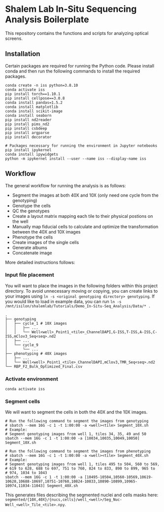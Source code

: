 # Shalem Lab In-Situ Sequencing Analysis Boilerplate

This repository contains the functions and scripts for analyzing optical
screens.

## Installation

Certain packages are required for running the Python code. Please
install conda and then run the following commands to install the
required packages.

```{bash}
conda create -n iss python=3.8.10
conda activate iss
pip install torch==1.10.1
pip install cellpose==3.0.8
conda install pandas=1.5.2
conda install matplotlib
conda install scikit-image
conda install seaborn
pip install nd2reader
pip install pims_nd2
pip install csbdeep
pip install argparse
pip install decorator

# Packages necessary for running the environment in Jupyter notebooks
pip install ipykernel
conda install ipywidgets
python -m ipykernel install --user --name iss --display-name iss
```

## Workflow

The general workflow for running the analysis is as follows:

* Segment the images at both 40X and 10X (only need one cycle from the
genotyping)
* Genotype the cells
* QC the genotypes
* Create a layout matrix mapping each tile to their physical postions on
the well
* Manually map fiducial cells to calculate and optimize the
transformation between the 40X and 10X images
* Phenotype the cells
* Create images of the single cells
* Generate albums
* Concatenate image

More detailed instructions follows:

### Input file placement

You will want to place the images in the following folders within this
project directory. To avoid unnecessary moving or copying, you can
create links to your images using
`ln -s <original genotyping directory> genotyping`.
If you would like to load in example data, you can run
`ln -s /mnt/isilon/shalemlab/Tutorials/Demo_In-Situ-Seq_Analysis/Data/* .`

```
.
├── genotyping
│   ├── cycle_1 # 10X images
│   │   ├── ...
│   │   └── Well<well>_Point1_<tile>_ChannelDAPI,G-ISS,T-ISS,A-ISS,C-ISS,mClov3_Seq<seq>.nd2
│   ├── ...
│   └── cycle_9
│       └── ...
├── phenotyping # 40X images
│   ├── ...
│   └── Well<well>_Point1_<tile>_ChannelDAPI,mClov3,TMR_Seq<seq>.nd2
└── RBP_F2_Bulk_Optimized_Final.csv
```

### Activate environment

```{bash}
conda activate iss
```

### Segment cells

We will want to segment the cells in both the 40X and the 10X images. 

```
# Run the following command to segment the images from genotyping
# sbatch --mem 16G -c 1 -t 1:00:00 -a <well><tile> Segment_10X.sh
# Example:
# Segment genotyping images from well 1, tiles 34, 35, 49 and 50
sbatch --mem 16G -c 1 -t 1:00:00 -a [10034,10035,10049,10050] Segment_10X.sh

# Run the following command to segment the images from phenotyping
# sbatch --mem 16G -c 1 -t 1:00:00 -a <well><tile> Segment_40X.sh
# Example:
# Segment genotyping images from well 1, tiles 495 to 504, 560 to 569,
# 619 to 628, 688 to 697, 751 to 760, 824 to 833, 890 to 899, 965 to
# 974, 1034 to 1043
sbatch --mem 16G -c 1 -t 1:00:00 -a [10495-10504,10560-10569,10619-10628,10688-10697,10751-10760,10824-10833,10890-10899,10965-10974,11034-11043] Segment_40X.sh
```

This generates files describing the segmented nuclei and cells masks here:
`segmented/{10X,40X}/{nucs,cells}/well_<well>/Seg_Nuc-Well_<well>_Tile_<tile>.npy`.  

